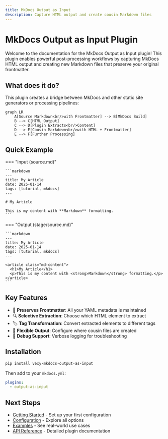 ```yaml
---
title: MkDocs Output as Input
description: Capture HTML output and create cousin Markdown files
---
```


# MkDocs Output as Input Plugin

Welcome to the documentation for the MkDocs Output as Input plugin! This plugin enables powerful post-processing workflows by capturing MkDocs HTML output and creating new Markdown files that preserve your original frontmatter.

## What does it do?

This plugin creates a bridge between MkDocs and other static site generators or processing pipelines:

```mermaid
graph LR
    A[Source Markdown<br/>with Frontmatter] --> B[MkDocs Build]
    B --> C[HTML Output]
    C --> D[Plugin Extracts<br/>Content]
    D --> E[Cousin Markdown<br/>with HTML + Frontmatter]
    E --> F[Further Processing]
```

## Quick Example

=== "Input (source.md)"

    ```markdown
    ---
    title: My Article
    date: 2025-01-14
    tags: [tutorial, mkdocs]
    ---
    
    # My Article
    
    This is my content with **Markdown** formatting.
    ```

=== "Output (stage/source.md)"

    ```markdown
    ---
    title: My Article
    date: 2025-01-14
    tags: [tutorial, mkdocs]
    ---
    
    <article class="md-content">
      <h1>My Article</h1>
      <p>This is my content with <strong>Markdown</strong> formatting.</p>
    </article>
    ```

## Key Features

- 🎯 **Preserves Frontmatter**: All your YAML metadata is maintained
- 🔍 **Selective Extraction**: Choose which HTML element to extract
- 🏷️ **Tag Transformation**: Convert extracted elements to different tags
- 📁 **Flexible Output**: Configure where cousin files are created
- 🐛 **Debug Support**: Verbose logging for troubleshooting

## Installation

```bash
pip install vexy-mkdocs-output-as-input
```

Then add to your `mkdocs.yml`:

```yaml
plugins:
  - output-as-input
```

## Next Steps

- [Getting Started](getting-started.md) - Set up your first configuration
- [Configuration](configuration.md) - Explore all options
- [Examples](examples.md) - See real-world use cases
- [API Reference](api.md) - Detailed plugin documentation